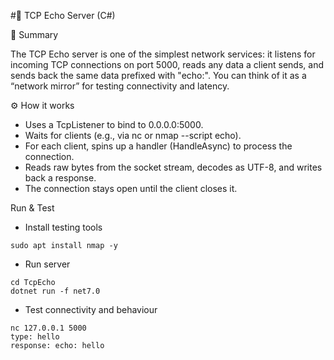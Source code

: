 #🔌 TCP Echo Server (C#)

📖 Summary

The TCP Echo server is one of the simplest network services: it listens for incoming TCP connections on port 5000, reads any data a client sends, and sends back the same data prefixed with "echo:". You can think of it as a “network mirror” for testing connectivity and latency.

⚙️ How it works

- Uses a TcpListener to bind to 0.0.0.0:5000.
- Waits for clients (e.g., via nc or nmap --script echo).
- For each client, spins up a handler (HandleAsync) to process the connection.
- Reads raw bytes from the socket stream, decodes as UTF-8, and writes back a response.
- The connection stays open until the client closes it.

Run & Test
- Install testing tools
```
sudo apt install nmap -y
```
- Run server
```
cd TcpEcho
dotnet run -f net7.0
```
- Test connectivity and behaviour
```
nc 127.0.0.1 5000
type: hello
response: echo: hello
```

